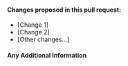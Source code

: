 #### Changes proposed in this pull request:

- [Change 1]
- [Change 2]
- [Other changes...]

#### Any Additional Information